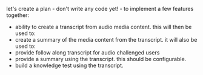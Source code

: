 let's create a plan - don't write any code yet! - to implement a few features together:

- ability to create a transcript from audio media content. this will then be used to:
- create a summary of the media content from the transcript. it will also be used to:
- provide follow along transcript for audio challenged users
- provide a summary using the transcript. this should be configurable.
- build a knowledge test using the transcript.
